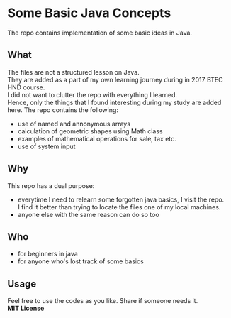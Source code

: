 # Some Basic Java Concepts
The repo contains implementation of some basic ideas in Java. 
## What
The files are not a structured lesson on Java.  
They are added as a part of my own learning journey during in 2017 BTEC HND course.  
I did not want to clutter the repo with everything I learned.   
Hence, only the things that I found interesting during my study are added here.
The repo contains the following: 
- use of named and annonymous arrays
- calculation of geometric shapes using Math class
- examples of mathematical operations for sale, tax etc. 
- use of system input 
## Why
This repo has a dual purpose: 
- everytime I need to relearn some forgotten java basics, I visit the repo.  
I find it better than trying to locate the files one of my local machines. 
- anyone else with the same reason can do so too
## Who
- for beginners in java
- for anyone who's lost track of some basics
## Usage
Feel free to use the codes as you like. Share if someone needs it.  
**MIT License**
